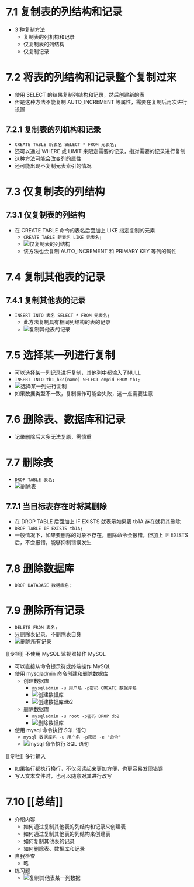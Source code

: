 
# 7.1 复制表的列结构和记录

- 3 种复制方法
  - 复制表的列机构和记录
  - 仅复制表的列结构
  - 仅复制记录

# 7.2 将表的列结构和记录整个复制过来

- 使用 SELECT 的结果复制列结构和记录，然后创建新的表
- 但是这种方法不能复制 AUTO_INCREMENT 等属性，需要在复制后再次进行设置

## 7.2.1 复制表的列机构和记录

- `CREATE TABLE 新表名 SELECT * FROM 元表名;`
- 还可以通过 WHERE 或 LIMIT 来限定需要的记录，指对需要的记录进行复制
- 这种方法可能会改变列的属性
- 还可能出现不复制元表索引的情况

# 7.3 仅复制表的列结构

## 7.3.1 仅复制表的列结构

- 在 CREATE TABLE 命令的表名后面加上 LIKE 指定复制的元素
  - `CREATE TABLE 新表名 LIKE 元表名;`
  - ![仅复制表的列结构](../image/2022-06-06-18-12-15.png)
  - 该方法也会复制 AUTO_INCREMENT 和 PRIMARY KEY 等列的属性

# 7.4 复制其他表的记录

## 7.4.1 复制其他表的记录

- `INSERT INTO 表名 SELECT * FROM 元表名;`
  - 此方法复制具有相同列结构的表的记录
  - ![复制其他表的记录](../image/2022-06-06-18-14-51.png)

# 7.5 选择某一列进行复制

- 可以选择某一列记录进行复制，其他列中都输入了NULL
- `INSERT INTO tb1_bkc(name) SELECT empid FROM tb1;`
- ![选择某一列进行复制](../image/2022-06-06-18-17-46.png)
- 如果数据类型不一致，复制操作可能会失败，这一点需要注意

# 7.6 删除表、数据库和记录

- 记录删除后大多无法复原，需慎重

# 7.7 删除表

- `DROP TABLE 表名;`
- ![删除表](../image/2022-06-06-18-20-06.png)

## 7.7.1 当目标表存在时将其删除

- 在 DROP TABLE 后面加上 IF EXISTS 就表示如果表 tb1A 存在就将其删除
- `DROP TABLE IF EXISTS tb1A;`
- 一般情况下，如果要删除的对象不存在，删除命令会报错，但加上 IF EXISTS 后，不会报错，能够抑制错误发生

# 7.8 删除数据库

- `DROP DATABASE 数据库名;`

# 7.9 删除所有记录

- `DELETE FROM 表名;`
- 只删除表记录，不删除表自身
- ![删除所有记录](../image/2022-06-06-18-24-32.png)

[[专栏]] 不使用 MySQL 监视器操作 MySQL

- 可以直接从命令提示符或终端操作 MySQL
- 使用 mysqladmin 命令创建和删除数据库
  - 创建数据库
    - `mysqladmin -u 用户名 -p密码 CREATE 数据库名`
    - ![创建数据库](../image/2022-06-06-18-28-11.png)
    - ![创建数据库db2](../image/2022-06-06-18-28-39.png)
  - 删除数据库
    - `mysqladmin -u root -p密码 DROP db2`
    - ![删除数据库](../image/2022-06-06-18-30-11.png)
- 使用 mysql 命令执行 SQL 语句
  - `mysql 数据库名 -u 用户名 -p密码 -e "命令"`
  - ![mysql 命令执行 SQL 语句](../image/2022-06-06-18-32-06.png)

[[专栏]] 多行输入

- 如果每行都执行换行，不仅阅读起来更加方便，也更容易发现错误
- 写入文本文件时，也可以随意对其进行改写

# 7.10 [[总结]]

- 介绍内容
  - 如何通过复制其他表的列结构和记录来创建表
  - 如何通过复制其他表的列结构来创建表
  - 如何复制其他表的记录
  - 如何删除表、数据库和记录
- 自我检查
  - 略
- 练习题
  - ![复制其他表某一列数据](../image/2022-06-06-18-41-07.png)
